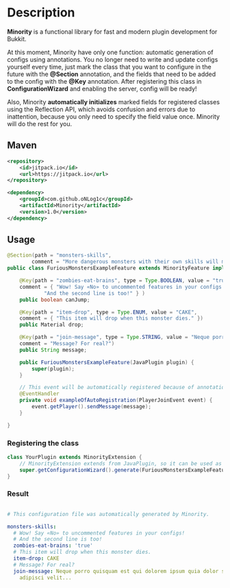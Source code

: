 # Description
**Minority** is a functional library for fast and modern plugin development for Bukkit.  

At this moment, Minority have only one function: automatic generation of configs using annotations. You no longer need to write and update configs yourself every time, just mark the class that you want to configure in the future with the **@Section** annotation, and the fields that need to be added to the config with the **@Key** annotation. After registering this class in **ConfigurationWizard** and enabling the server, config will be ready!  

Also, Minority **automatically initializes** marked fields for registered classes using the Reflection API, which avoids confusion and errors due to inattention, because you only need to specify the field value once. Minority will do the rest for you.

## Maven
```xml
<repository>
    <id>jitpack.io</id>
    <url>https://jitpack.io</url>
</repository>

<dependency>
    <groupId>com.github.oNLog1c</groupId>
    <artifactId>Minority</artifactId>
    <version>1.0</version>
</dependency>
```

## Usage
```java
@Section(path = "monsters-skills",
        comment = "More dangerous monsters with their own skills will make gameplay more interesting.")
public class FuriousMonstersExampleFeature extends MinorityFeature implements Listener {

    @Key(path = "zombies-eat-brains", type = Type.BOOLEAN, value = "true",
    comment = { "Wow! Say «No» to uncommented features in your configs!",
            "And the second line is too!" } )
    public boolean canJump;

    @Key(path = "item-drop", type = Type.ENUM, value = "CAKE",
    comment = { "This item will drop when this monster dies." })
    public Material drop;

    @Key(path = "join-message", type = Type.STRING, value = "Neque porro quisquam est qui dolorem ipsum quia dolor sit amet, consectetur, adipisci velit...",
    comment = "Message? For real?")
    public String message;

    public FuriousMonstersExampleFeature(JavaPlugin plugin) {
        super(plugin);
    }

    // This event will be automatically registered because of annotation detection in ConfigurationWizard.
    @EventHandler
    private void exampleOfAutoRegistration(PlayerJoinEvent event) {
        event.getPlayer().sendMessage(message);
    }

}
```
### Registering the class
```java
class YourPlugin extends MinorityExtension {
    // MinorityExtension extends from JavaPlugin, so it can be used as the Main class in plugin.yml
    super.getConfigurationWizard().generate(FuriousMonstersExampleFeature.class);
}
```


### Result
```yaml

# This configuration file was automatically generated by Minority.

monsters-skills:
  # Wow! Say «No» to uncommented features in your configs!
  # And the second line is too!
  zombies-eat-brains: 'true'
  # This item will drop when this monster dies.
  item-drop: CAKE
  # Message? For real?
  join-message: Neque porro quisquam est qui dolorem ipsum quia dolor sit amet, consectetur,
    adipisci velit...
```
